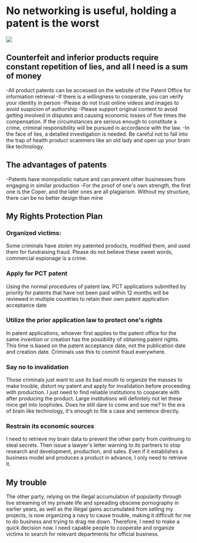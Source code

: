 # No networking is useful, holding a patent is the worst
![]( https://yougonglin.github.io/The-official-website-of-Apocalypse-Mountain-Forest-Enterprise/website/atlas/Dingtalk_20250706041544.jpg )

## Counterfeit and inferior products require constant repetition of lies, and all I need is a sum of money
-All product patents can be accessed on the website of the Patent Office for information retrieval
-If there is a willingness to cooperate, you can verify your identity in person
-Please do not trust online videos and images to avoid suspicion of authorship
-Please support original content to avoid getting involved in disputes and causing economic losses of five times the compensation. If the circumstances are serious enough to constitute a crime, criminal responsibility will be pursued in accordance with the law.
-In the face of lies, a detailed investigation is needed. Be careful not to fall into the trap of health product scammers like an old lady and open up your brain like technology.

## The advantages of patents
-Patents have monopolistic nature and can prevent other businesses from engaging in similar production
-For the proof of one's own strength, the first one is the Coper, and the later ones are all plagiarism. Without my structure, there can be no better design than mine

## My Rights Protection Plan

### Organized victims:
Some criminals have stolen my patented products, modified them, and used them for fundraising fraud. Please do not believe these sweet words, commercial espionage is a crime.
### Apply for PCT patent
Using the normal procedures of patent law, PCT applications submitted by priority for patents that have not been paid within 12 months will be reviewed in multiple countries to retain their own patent application acceptance date
### Utilize the prior application law to protect one's rights
In patent applications, whoever first applies to the patent office for the same invention or creation has the possibility of obtaining patent rights. This time is based on the patent acceptance date, not the publication date and creation date. Criminals use this to commit fraud everywhere.
### Say no to invalidation
Those criminals just want to use its bad mouth to organize the masses to make trouble, distort my patent and apply for invalidation before proceeding with production. I just need to find reliable institutions to cooperate with after producing the product. Large institutions will definitely not let these mice get into loopholes. Does he still dare to come and sue me? In the era of brain like technology, it's enough to file a case and sentence directly.
### Restrain its economic sources
I need to retrieve my brain data to prevent the other party from continuing to steal secrets. Then issue a lawyer's letter warning to its partners to stop research and development, production, and sales. Even if it establishes a business model and produces a product in advance, I only need to retrieve it.

## My trouble
The other party, relying on the illegal accumulation of popularity through live streaming of my private life and spreading obscene pornography in earlier years, as well as the illegal gains accumulated from selling my projects, is now organizing a navy to cause trouble, making it difficult for me to do business and trying to drag me down. Therefore, I need to make a quick decision now. I need capable people to cooperate and organize victims to search for relevant departments for official business.
